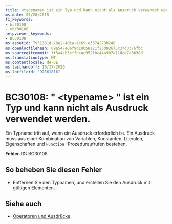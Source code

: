 ```yaml
---
title: <typename> ist ein Typ und kann nicht als Ausdruck verwendet werden.
ms.date: 07/20/2015
f1_keywords:
- bc30108
- vbc30108
helpviewer_keywords:
- BC30108
ms.assetid: 7931361d-78e2-40ca-ac69-e3374273b248
ms.openlocfilehash: 09a547406f9d10058121f25d92675c37d3c76fbc
ms.sourcegitcommit: ff5a4eb5cffbcac9521bc44a907a118cd7e8638d
ms.translationtype: MT
ms.contentlocale: de-DE
ms.lasthandoff: 10/17/2020
ms.locfileid: "92161816"
---
```

# <a name="bc30108-typename-is-a-type-and-cannot-be-used-as-an-expression"></a>BC30108: " \<typename> " ist ein Typ und kann nicht als Ausdruck verwendet werden.

Ein Typname tritt auf, wenn ein Ausdruck erforderlich ist. Ein Ausdruck muss aus einer Kombination von Variablen, Konstanten, Literalen, Eigenschaften und `Function` -Prozeduraufrufen bestehen.

 **Fehler-ID:** BC30108

## <a name="to-correct-this-error"></a>So beheben Sie diesen Fehler

- Entfernen Sie den Typnamen, und erstellen Sie den Ausdruck mit gültigen Elementen.

## <a name="see-also"></a>Siehe auch

- [Operatoren und Ausdrücke](../../programming-guide/language-features/operators-and-expressions/index.md)
